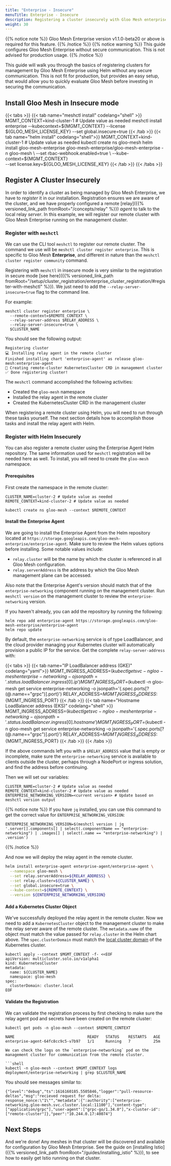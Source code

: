 ```yaml
---
title: "Enterprise - Insecure"
menuTitle: Enterprise - Insecure
description: Registering a cluster insecurely with Gloo Mesh enterprise edition
weight: 30
---
```


{{% notice note %}} Gloo Mesh Enterprise version v1.1.0-beta20 or above is required for this feature. {{% /notice %}}
{{% notice warning %}} This guide configures Gloo Mesh Enterprise without secure communication. This is not advised for production usage. {{% /notice %}}

This guide will walk you through the basics of registering clusters for management by Gloo Mesh Enterprise using Helm without any secure communication. This is not fit for production, but provides an easy setup, that would allow you to quickly evaluate Gloo Mesh before investing in securing the communication.

## Install Gloo Mesh in Insecure mode

{{< tabs >}}
{{< tab name="meshctl install" codelang="shell" >}}
MGMT_CONTEXT=kind-cluster-1 # Update value as needed
meshctl install enterprise --kubecontext=${MGMT_CONTEXT} --license ${GLOO_MESH_LICENSE_KEY} --set global.insecure=true
{{< /tab >}}
{{< tab name="helm install" codelang="shell">}}
MGMT_CONTEXT=kind-cluster-1 # Update value as needed
kubectl create ns gloo-mesh
helm install gloo-mesh-enterprise gloo-mesh-enterprise/gloo-mesh-enterprise -n gloo-mesh \
  --set rbac-webhook.enabled=true \
  --kube-context=${MGMT_CONTEXT} \
  --set license.key=${GLOO_MESH_LICENSE_KEY}
{{< /tab >}}
{{< /tabs >}}

## Register A Cluster Insecurely

In order to identify a cluster as being managed by Gloo Mesh Enterprise, we have to *register* it in our installation. Registration ensures we are aware of the cluster, and we have properly configured a remote [relay]({{% versioned_link_path fromRoot="/concepts/relay" %}}) *agent* to talk to the local relay *server*. In this example, we will register our remote cluster with Gloo Mesh Enterprise running on the management cluster.

### Register with `meshctl`

We can use the CLI tool `meshctl` to register our remote cluster. The command we use will be `meshctl cluster register enterprise`. This is specific to Gloo Mesh **Enterprise**, and different in nature than the `meshctl cluster register community` command.

Registering with `meshctl` in insecure mode is very similar to the registration in secure mode [see here]({{% versioned_link_path fromRoot="/setup/cluster_registration/enterprise_cluster_registration/#register-with-meshctl" %}}). We just need to add the `--relay-server-insecure=true` flag to the command line.

For example:

```shell
meshctl cluster register enterprise \
  --remote-context=$REMOTE_CONTEXT \
  --relay-server-address $RELAY_ADDRESS \
  --relay-server-insecure=true \
  $CLUSTER_NAME
```

You should see the following output:

```
Registering cluster
💻 Installing relay agent in the remote cluster
Finished installing chart 'enterprise-agent' as release gloo-mesh:enterprise-agent
📃 Creating remote-cluster KubernetesCluster CRD in management cluster
✅ Done registering cluster!
```

The `meshctl` command accomplished the following activities:

* Created the `gloo-mesh` namespace
* Installed the relay agent in the remote cluster
* Created the KubernetesCluster CRD in the management cluster

When registering a remote cluster using Helm, you will need to run through these tasks yourself. The next section details how to accomplish those tasks and install the relay agent with Helm.

### Register with Helm Insecurely
You can also register a remote cluster using the Enterprise Agent Helm repository. The same information used for `meshctl` registration will be needed here as well. To install, you will need to create the `gloo-mesh` namespace.

#### Prerequisites

First create the namespace in the remote cluster:

```shell
CLUSTER_NAME=cluster-2 # Update value as needed
REMOTE_CONTEXT=kind-cluster-2 # Update value as needed

kubectl create ns gloo-mesh --context $REMOTE_CONTEXT
```

#### Install the Enterprise Agent

We are going to install the Enterprise Agent from the Helm repository located at `https://storage.googleapis.com/gloo-mesh-enterprise/enterprise-agent`.
Make sure to review the Helm values options before installing. Some notable values include:

* `relay.cluster` will be the name by which the cluster is referenced in all Gloo Mesh configuration.
* `relay.serverAddress` is the address by which the Gloo Mesh management plane can be accessed.

Also note that the Enterprise Agent's version should match that of the `enterprise-networking` component running on the
management cluster. Run `meshctl version` on the management cluster to review the `enterprise-networking` version.

If you haven't already, you can add the repository by running the following:

```shell
helm repo add enterprise-agent https://storage.googleapis.com/gloo-mesh-enterprise/enterprise-agent
helm repo update
```

By default, the `enterprise-networking` service is of type LoadBalancer, and the cloud provider managing your Kubernetes cluster will automatically provision a public IP for the service. Get the complete `relay-server-address` with:

{{< tabs >}}
{{< tab name="IP LoadBalancer address (GKE)" codelang="yaml">}}
MGMT_INGRESS_ADDRESS=$(kubectl get svc -n gloo-mesh enterprise-networking -o jsonpath='{.status.loadBalancer.ingress[0].ip}')
MGMT_INGRESS_PORT=$(kubectl -n gloo-mesh get service enterprise-networking -o jsonpath='{.spec.ports[?(@.name=="grpc")].port}')
RELAY_ADDRESS=${MGMT_INGRESS_ADDRESS}:${MGMT_INGRESS_PORT}
{{< /tab >}}
{{< tab name="Hostname LoadBalancer address (EKS)" codelang="shell" >}}
MGMT_INGRESS_ADDRESS=$(kubectl get svc -n gloo-mesh enterprise-networking -o jsonpath='{.status.loadBalancer.ingress[0].hostname}')
MGMT_INGRESS_PORT=$(kubectl -n gloo-mesh get service enterprise-networking -o jsonpath='{.spec.ports[?(@.name=="grpc")].port}')
RELAY_ADDRESS=${MGMT_INGRESS_ADDRESS}:${MGMT_INGRESS_PORT}
{{< /tab >}}
{{< /tabs >}}

If the above commands left you with a `$RELAY_ADDRESS` value that is empty or incomplete, make sure the `enterprise-networking`
service is available to clients outside the cluster, perhaps through a NodePort or ingress solution, and find the address
before continuing. 


Then we will set our variables:

```shell
CLUSTER_NAME=cluster-2 # Update value as needed
REMOTE_CONTEXT=kind-cluster-2 # Update value as needed
ENTERPRISE_NETWORKING_VERSION=<current version> # Update based on meshctl version output
```

{{% notice note %}} If you have `jq` installed, you can use this command to get the correct value for `ENTERPRISE_NETWORKING_VERSION`:

```shell
ENTERPRISE_NETWORKING_VERSION=$(meshctl version | jq '.server[].components[] | select(.componentName == "enterprise-networking") | .images[] | select(.name == "enterprise-networking") | .version')
```

 {{% /notice %}}

And now we will deploy the relay agent in the remote cluster.


```bash
helm install enterprise-agent enterprise-agent/enterprise-agent \
  --namespace gloo-mesh \
  --set relay.serverAddress=${RELAY_ADDRESS} \
  --set relay.cluster=${CLUSTER_NAME} \
  --set global.insecure=true \
  --kube-context=${REMOTE_CONTEXT} \
  --version ${ENTERPRISE_NETWORKING_VERSION}
```

#### Add a Kubernetes Cluster Object

We've successfully deployed the relay agent in the remote cluster. Now we need to add a `KubernetesCluster` object to the management cluster to make the relay server aware of the remote cluster. The `metadata.name` of the object must match the value passed for `relay.cluster` in the Helm chart above. The `spec.clusterDomain` must match the [local cluster domain](https://kubernetes.io/docs/tasks/administer-cluster/dns-custom-nameservers/) of the Kubernetes cluster.


```shell
kubectl apply --context $MGMT_CONTEXT -f- <<EOF
apiVersion: multicluster.solo.io/v1alpha1
kind: KubernetesCluster
metadata:
  name: ${CLUSTER_NAME}
  namespace: gloo-mesh
spec:
  clusterDomain: cluster.local
EOF
```

#### Validate the Registration

We can validate the registration process by first checking to make sure the relay agent pod and secrets have been created on the remote cluster:

```shell
kubectl get pods -n gloo-mesh --context $REMOTE_CONTEXT
```

```shell
NAME                                READY   STATUS    RESTARTS   AGE
enterprise-agent-64fc8cc9c5-v7b97   1/1     Running   7          25m

We can check the logs on the `enterprise-networking` pod on the management cluster for communication from the remote cluster.

```shell
kubectl -n gloo-mesh --context $MGMT_CONTEXT logs deployment/enterprise-networking | grep $CLUSTER_NAME
```

You should see messages similar to:

```shell
{"level":"debug","ts":1616160185.5505846,"logger":"pull-resource-deltas","msg":"recieved request for delta: response_nonce:\"1\"","metadata":{":authority":["enterprise-networking.gloo-mesh.svc.cluster.local:11100"],"content-type":["application/grpc"],"user-agent":["grpc-go/1.34.0"],"x-cluster-id":["remote-cluster"]},"peer":"10.244.0.17:40074"}
```

## Next Steps

And we're done! Any meshes in that cluster will be discovered and available for configuration by Gloo Mesh Enterprise. See the guide on [installing Istio]({{% versioned_link_path fromRoot="/guides/installing_istio" %}}), to see how to easily get Istio running on that cluster.
